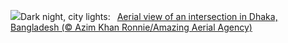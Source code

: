 ![](https://www.bing.com/th?id=OHR.DhakaBangladesh_EN-US0835586345_UHD.jpg&w=1000)Dark night, city lights:&nbsp;&ensp;[Aerial view of an intersection in Dhaka, Bangladesh (© Azim Khan Ronnie/Amazing Aerial Agency)](https://www.bing.com/th?id=OHR.DhakaBangladesh_EN-US0835586345_UHD.jpg)
<br><br/>
